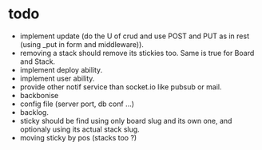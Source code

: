 # todo
- implement update (do the U of crud and use POST and PUT as in rest (using _put in form and middleware)).
- removing a stack should remove its stickies too. Same is true for Board and Stack.
- implement deploy ability.
- implement user ability.
- provide other notif service than socket.io like pubsub or mail.
- backbonise
- config file (server port, db conf ...)
- backlog.
- sticky should be find using only board slug and its own one, and optionaly using its actual stack slug.
- moving sticky by pos (stacks too ?)
